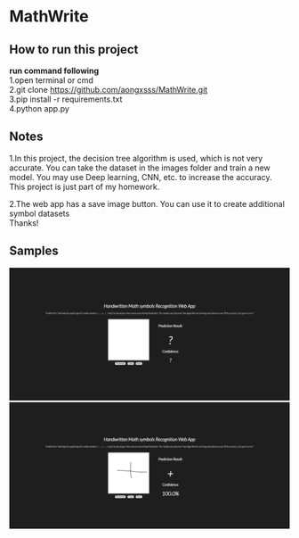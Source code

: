 # MathWrite

## How to run this project <br>

**run command following**<br>
1.open terminal or cmd <br>
2.git clone https://github.com/aongxsss/MathWrite.git <br>
3.pip install -r requirements.txt <br>
4.python app.py <br>

## Notes

1.In this project, the decision tree algorithm is used, which is not very accurate. You can take the dataset in the images folder and train a new model. You may use Deep learning, CNN, etc. to increase the accuracy.<br>
This project is just part of my homework.<br>

2.The web app has a save image button. You can use it to create additional symbol datasets <br>
Thanks!

## Samples

![alt text](image_for_readme/mathwrite_1.png)
![alt text](image_for_readme/mathwrite_2.png)
